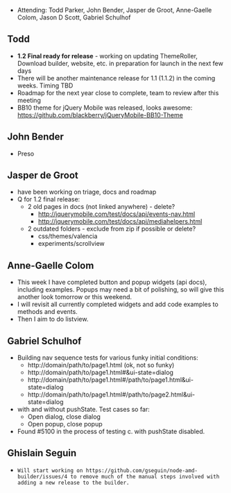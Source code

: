 * Attending: Todd Parker, John Bender, Jasper de Groot, Anne-Gaelle Colom, Jason D Scott, Gabriel Schulhof

## Todd
* **1.2 Final ready for release** - working on updating ThemeRoller, Download builder, website, etc. in preparation for launch in the next few days
* There will be another maintenance release for 1.1 (1.1.2) in the coming weeks. Timing TBD
* Roadmap for the next year close to complete, team to review after this meeting
* BB10 theme for jQuery Mobile was released, looks awesome: https://github.com/blackberry/jQueryMobile-BB10-Theme

## John Bender
* Preso

## Jasper de Groot
* have been working on triage, docs and roadmap
* Q for 1.2 final release:
  - 2 old pages in docs (not linked anywhere) - delete?
    * http://jquerymobile.com/test/docs/api/events-nav.html
    * http://jquerymobile.com/test/docs/api/mediahelpers.html
  - 2 outdated folders - exclude from zip if possible or delete?
    * css/themes/valencia
    * experiments/scrollview

## Anne-Gaelle Colom
* This week I have completed button and popup widgets (api docs), including examples. Popups may need a bit of polishing, so will give this another look tomorrow or this weekend.
* I will revisit all currently completed widgets and add code examples to methods and events.
* Then I aim to do listview.

## Gabriel Schulhof
* Building nav sequence tests for various funky initial conditions:
  - http://domain/path/to/page1.html (ok, not so funky)
  - http://domain/path/to/page1.html#&ui-state=dialog
  - http://domain/path/to/page1.html#/path/to/page1.html&ui-state=dialog
  - http://domain/path/to/page1.html#/path/to/page2.html&ui-state=dialog
* with and without pushState. Test cases so far:
  - Open dialog, close dialog
  - Open popup, close popup
* Found #5100 in the process of testing c. with pushState disabled.

## Ghislain Seguin
*     Will start working on https://github.com/gseguin/node-amd-builder/issues/4 to remove much of the manual steps involved with adding a new release to the builder.

